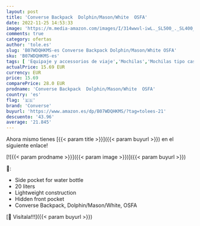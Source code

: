 ```yaml
---
layout: post
title: 'Converse Backpack  Dolphin/Mason/White  OSFA'
date: 2022-11-25 14:53:33
image: 'https://m.media-amazon.com/images/I/314wwvl-iwL._SL500_._SL400_.jpg'
comments: true
category: ofertas
author: 'tole.es'
slug: 'B07WDQHKMS-es Converse Backpack Dolphin/Mason/White OSFA'
sku: 'B07WDQHKMS-es'
tags: [ 'Equipaje y accessorios de viaje','Mochilas','Mochilas tipo casual','Moda','backpack','converse','🇪🇸', ]
actualPrice: 15.69 EUR
currency: EUR
price: 15.69
comparePrice: 28.0 EUR
prodname: 'Converse Backpack  Dolphin/Mason/White  OSFA'
country: 'es'
flag: '🇪🇸'
brand: 'Converse'
buyurl: 'https://www.amazon.es/dp/B07WDQHKMS/?tag=tolees-21'
descuento: '43.96'
average: '21.845'
---
```


Ahora mismo tienes [{{< param title >}}]({{< param buyurl >}}) en el siguiente enlace!

[![{{< param prodname >}}]({{< param image >}})]({{< param buyurl >}})

🔎:

- Side pocket for water bottle
- 20 liters
- Lightweight construction
- Hidden front pocket
- Converse Backpack, Dolphin/Mason/White, OSFA

[🛒 Visítala!!!]({{< param buyurl >}})
